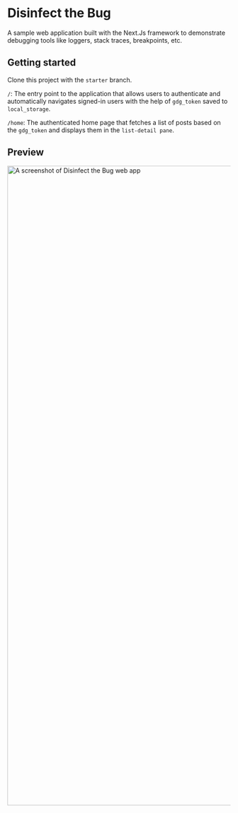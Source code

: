# Disinfect the Bug

A sample web application built with the Next.Js framework to demonstrate debugging tools like loggers, stack traces, breakpoints, etc.

## Getting started 

Clone this project with the `starter` branch.

`/`: The entry point to the application that allows users to authenticate and automatically navigates signed-in users with the help of `gdg_token` saved to `local_storage`.

`/home`: The authenticated home page that fetches a list of posts based on the `gdg_token` and displays them in the `list-detail pane`.

## Preview

<img width="1440" alt="A screenshot of Disinfect the Bug web app" src="https://github.com/user-attachments/assets/da1fa2fb-9f51-4ac7-bcee-d8901af577f1">
